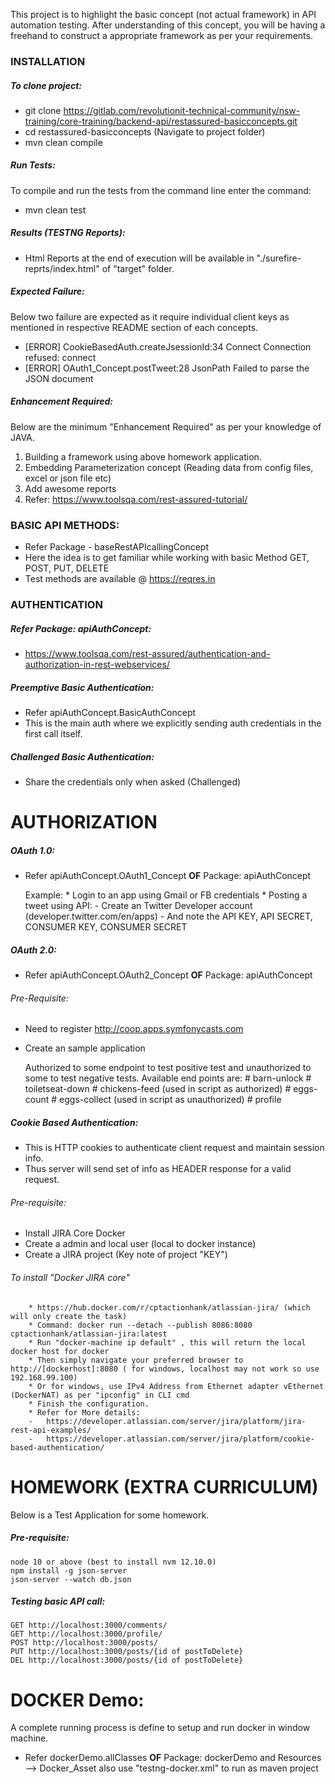 
This project is to highlight the basic concept (not actual framework) in API automation testing.
After understanding of this concept, you will be having a freehand to construct a appropriate framework as per your requirements.

### INSTALLATION
##### To clone project:
* git clone https://gitlab.com/revolutionit-technical-community/nsw-training/core-training/backend-api/restassured-basicconcepts.git
* cd restassured-basicconcepts (Navigate to project folder)
* mvn clean compile

##### Run Tests:
To compile and run the tests from the command line enter the command:
* mvn clean test

##### Results (TESTNG Reports):
* Html Reports at the end of execution will be available in "./surefire-reprts/index.html" of "target" folder.

##### Expected Failure:
Below two failure are expected as it require individual client keys as mentioned in respective README section of each concepts.
* [ERROR]   CookieBasedAuth.createJsessionId:34  Connect Connection refused: connect
* [ERROR]   OAuth1_Concept.postTweet:28  JsonPath Failed to parse the JSON document

##### Enhancement Required:
Below are the minimum "Enhancement Required" as per your knowledge of JAVA.
1. Building a framework using above homework application.
2. Embedding Parameterization concept (Reading data from config files, excel or json file etc)
3. Add awesome reports
4. Refer: https://www.toolsqa.com/rest-assured-tutorial/


### BASIC API METHODS: 
* Refer Package - baseRestAPIcallingConcept
* Here the idea is to get familiar while working with basic Method GET, POST, PUT, DELETE
* Test methods are available @ https://reqres.in 

### AUTHENTICATION
##### Refer Package: apiAuthConcept:
* https://www.toolsqa.com/rest-assured/authentication-and-authorization-in-rest-webservices/

##### Preemptive Basic Authentication:
* Refer apiAuthConcept.BasicAuthConcept
* This is the main auth where we explicitly sending auth credentials in the first call itself.

##### Challenged Basic Authentication:
* Share the credentials only when asked (Challenged)
  
  
# AUTHORIZATION
##### OAuth 1.0:
* Refer apiAuthConcept.OAuth1_Concept **OF** Package: apiAuthConcept

	Example: 
		* Login to an app using Gmail or FB credentials
		* Posting a tweet using API:
        	-	Create an Twitter Developer account (developer.twitter.com/en/apps)
        	-	And note the API KEY, API SECRET, CONSUMER KEY, CONSUMER SECRET
			
##### OAuth 2.0:
* Refer apiAuthConcept.OAuth2_Concept **OF** Package: apiAuthConcept
 
###### Pre-Requisite:
*	Need to register http://coop.apps.symfonycasts.com
* 	Create an sample application
 	
	Authorized to some endpoint to test positive test and unauthorized to some to test negative tests.
	Available end points are:
		# barn-unlock
		# toiletseat-down
		# chickens-feed (used in script as authorized)
		# eggs-count
		# eggs-collect (used in script as unauthorized)
		# profile

##### Cookie Based Authentication:
* This is HTTP cookies to authenticate client request and maintain session info.
* Thus server will send set of info as HEADER response for a valid request.

###### Pre-requisite:
* Install JIRA Core Docker
* Create a admin and local user (local to docker instance)
* Create a JIRA project (Key note of project "KEY")

###### To install "Docker JIRA core" 
		* https://hub.docker.com/r/cptactionhank/atlassian-jira/ (which will only create the task)
		* Command: docker run --detach --publish 8086:8080 cptactionhank/atlassian-jira:latest
		* Run "docker-machine ip default" , this will return the local docker host for docker 
		* Then simply navigate your preferred browser to http://[dockerhost]:8080 ( for windows, localhost may not work so use 192.168.99.100)
		* Or for windows, use IPv4 Address from Ethernet adapter vEthernet (DockerNAT) as per "ipconfig" in CLI cmd
		* Finish the configuration.
		* Refer for More details: 
		-	https://developer.atlassian.com/server/jira/platform/jira-rest-api-examples/
		-	https://developer.atlassian.com/server/jira/platform/cookie-based-authentication/

# HOMEWORK (EXTRA CURRICULUM)
Below is a Test Application for some homework.
 
##### Pre-requisite: 
    node 10 or above (best to install nvm 12.10.0)
    npm install -g json-server
    json-server --watch db.json
                        
##### Testing basic API call:
    GET http://localhost:3000/comments/
    GET http://localhost:3000/profile/
    POST http://localhost:3000/posts/
    PUT http://localhost:3000/posts/{id of postToDelete}
    DEL http://localhost:3000/posts/{id of postToDelete}

# DOCKER Demo:
A complete running process is define to setup and run docker in window machine.

* Refer dockerDemo.allClasses **OF** Package: dockerDemo
	and Resources --> Docker_Asset also use "testng-docker.xml" to run as maven project

